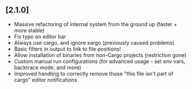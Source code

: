 ## [2.1.0]
- Massive refactoring of internal system from the ground up (faster + more stable)
- Fix typo on editor bar
- Always use cargo, and ignore xargo (previously caused problems)
- Basic filters in output to link to file positions!
- Allow installation of binaries from non-Cargo projects (restriction gone)
- Custom manual run configurations (for advanced usage - set env vars, backtrace mode, and more)
- Improved handling to correctly remove those "this file isn't part of cargo" editor notifications
